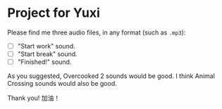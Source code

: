 # Project for Yuxi

Please find me three audio files, in any format (such as `.mp3`):

- [ ] "Start work" sound.
- [ ] "Start break" sound.
- [ ] "Finished!" sound.

As you suggested, Overcooked 2 sounds would be good. I think Animal Crossing sounds would also be good.

Thank you! 加油！
